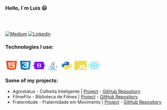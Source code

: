 ### Hello, I´m Luis 😃
<br/>
<br/>
  
[![Medium](https://img.shields.io/badge/Medium-12100E?style=for-the-badge&logo=medium&logoColor=white)](https://luisbls197.medium.com/)
[![Linkedin](https://img.shields.io/badge/LinkedIn-0077B5?style=for-the-badge&logo=linkedin&logoColor=white)](https://www.linkedin.com/in/luis-santos197/)

### Technologies I use:

<div> 
  <div style="display: inline_block"><br>
    <img align="center" alt="HTML" height="30" width="40" src="https://raw.githubusercontent.com/devicons/devicon/master/icons/html5/html5-original.svg">
    <img align="center" alt="CSS" height="30" width="40" src="https://raw.githubusercontent.com/devicons/devicon/master/icons/css3/css3-original.svg">
    <img align="center" alt="Bootstrap" height="30" width="40" src="https://raw.githubusercontent.com/devicons/devicon/master/icons/bootstrap/bootstrap-original.svg">
    <img align="center" alt="Java" height="30" width="40" src="https://raw.githubusercontent.com/devicons/devicon/master/icons/java/java-original.svg">
    <img align="center" alt="Python" height="30" width="40" src="https://raw.githubusercontent.com/devicons/devicon/master/icons/python/python-original.svg">
    <img align="center" alt="JS" height="30" width="40" src="https://raw.githubusercontent.com/devicons/devicon/master/icons/javascript/javascript-plain.svg">
    <img align="center" alt="react" height="30" width="40" src="https://raw.githubusercontent.com/devicons/devicon/master/icons/react/react-original.svg">
</div>

### Some of my projects:

- Agrostatus - Colheita Inteligente | <a href="https://agrostatus.herokuapp.com/" target="blank">Project</a> - <a href="https://github.com/luisbelisario/agrostatus" target="blank">GitHub Repository</a>
- FilmeFlix - Biblioteca de Filmes | <a href="https://filmeflix.netlify.app/" target="blank">Project</a> - <a href=https://github.com/luisbelisario/filmeflix target="blank">GitHub Repository</a>
- Fraternitude - Fraternidade em Movimento | <a href=http://fraternitude.herokuapp.com/ target="blank">Project</a> - <a href="https://github.com/Projeto-ONGS/fraternitude" target="blank">GitHub Repository</a>  
